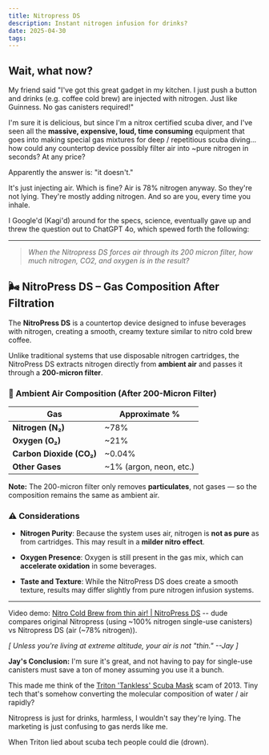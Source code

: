 ```yaml
---
title: Nitropress DS
description: Instant nitrogen infusion for drinks?
date: 2025-04-30
tags:
---
```


## Wait, what now?

My friend said "I've got this great gadget in my kitchen. I just push a button and drinks
(e.g. coffee cold brew) are injected with nitrogen. Just like Guinness.
No gas canisters required!"

I'm sure it is delicious, but since I'm a nitrox certified scuba diver,
and I've seen all the **massive, expensive, loud, time consuming** equipment that goes into making
special gas mixtures for deep / repetitious scuba diving... how could any countertop
device possibly filter air into ~pure nitrogen in seconds? At any price?

Apparently the answer is: "it doesn't." 

It's just injecting air. Which is fine? Air is 78% nitrogen anyway. So they're not
lying. They're mostly adding nitrogen. And so are you, every time you inhale.

I Google'd (Kagi'd) around for the specs, science, eventually gave up and threw
the question out to ChatGPT 4o, which spewed forth the following:

---

> *When the Nitropress DS forces air through its 200 micron filter, how much nitrogen,
> CO2, and oxygen is in the result?*

## 🌬️ NitroPress DS – Gas Composition After Filtration

The **NitroPress DS** is a countertop device designed to infuse beverages with nitrogen, creating a smooth, creamy texture similar to nitro cold brew coffee.

Unlike traditional systems that use disposable nitrogen cartridges, the NitroPress DS extracts nitrogen directly from **ambient air** and passes it through a **200-micron filter**.

### 🧪 Ambient Air Composition (After 200-Micron Filter)

| Gas              | Approximate % |
|------------------|----------------|
| **Nitrogen (N₂)** | ~78%           |
| **Oxygen (O₂)**   | ~21%           |
| **Carbon Dioxide (CO₂)** | ~0.04%    |
| **Other Gases**   | ~1% (argon, neon, etc.) |

**Note:** The 200-micron filter only removes **particulates**, not gases — so the composition remains the same as ambient air.

### ⚠️ Considerations

- **Nitrogen Purity**: Because the system uses air, nitrogen is **not as pure** as from
cartridges. This may result in a **milder nitro effect**.

- **Oxygen Presence**: Oxygen is still present in the gas mix, which can **accelerate
oxidation** in some beverages.

- **Taste and Texture**: While the NitroPress DS does create a smooth texture, results
may differ slightly from pure nitrogen infusion systems.

---

Video demo: [Nitro Cold Brew from thin air! | NitroPress DS](https://m.youtube.com/watch?v=DxWr9GZV_gc&t=3m4s) -- dude compares original Nitropress (using ~100% nitrogen single-use canisters) vs Nitropress DS (air (~78% nitrogen)).

*[ Unless you're living at extreme altitude, your air is not "thin." --Jay ]*

**Jay's Conclusion:** I'm sure it's great, and not having to pay for single-use canisters must
save a ton of money assuming you use it a bunch.

This made me think of the
[Triton 'Tankless' Scuba Mask](https://www.snopes.com/fact-check/triton-scuba-mask-design/)
scam of 2013. Tiny tech that's somehow converting the molecular composition of
water / air rapidly?

Nitropress is just for drinks, harmless, I wouldn't say they're lying. The marketing is just
confusing to gas nerds like me. 

When Triton lied about scuba tech people could die (drown).
